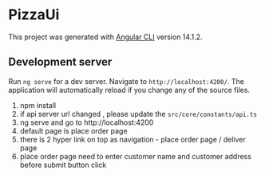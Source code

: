 # PizzaUi

This project was generated with [Angular CLI](https://github.com/angular/angular-cli) version 14.1.2.

## Development server

Run `ng serve` for a dev server. Navigate to `http://localhost:4200/`. The application will automatically reload if you change any of the source files.

1. npm install 
2. if api server url changed , please update the `src/core/constants/api.ts`
3. ng serve and go to http://localhost:4200 
4. default page is place order page 
5. there is 2 hyper link on top as navigation - place order page / deliver page
6. place order page need to enter customer name and customer address before submit button click

